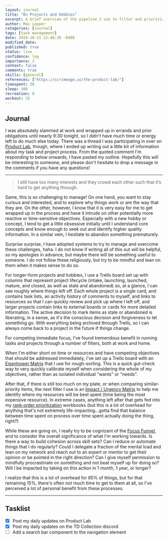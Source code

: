 ```yaml
---
layout: journal
title: "On Projects and Hobbies"
excerpt: A brief overview of the pipeline I use to filter and prioritize where I put my focus.
author: Max Lepper
categories: [journal]
tags: [task management]
date: 2020-10-21 22:48:20 -0400
modified_date:
published: true
status: live
confidence: log
importance: 3
context: false
comments: true
skills: [general]
references: ["https://scrimmage.us/the-product-lab/"]
timespent: 30
sleep: 380
recreation: 0
workout: 25
---
```


## Journal

I was absolutely slammed at work and wrapped up in errands and prior obligations until nearly 9:30 tonight, so I didn't have much time or energy left to do much else today. There was a thread I was participating in over on [Product Lab]({{page.references[0]}}), though, where I ended up writing out a little bit of information about my task and project process. From the quoted comment I'm responding to below onwards, I have pasted my outline. Hopefully this will be interesting to someone, and please don't hesitate to drop a message in the comments if you have any questions!

---

>I still have too many interests and they crowd each other such that it’s hard to get anything through.

Same, this is so challenging to manage! On one hand, you want to stay curious and interested, and to explore why things work or are the way that they are. On the other, however, I know that it is very easy for me to get wrapped up in the process and have it intrude on other potentially more reactive or time-sensitive objectives. Especially with a new hobby or concept, I tend to get a little obsessive initially until I understand core concepts and know enough to seek out and identify higher quality information. In a similar vein, I hesitate to abandon something prematurely.

Surprise surprise, I have adopted systems to try to manage and overcome these challenges, haha. I do not know if writing all of this out will be helpful, so my apologies in advance, but maybe there will be something useful to someone. I do not follow these religiously, but try to be mindful and lean on them when it makes sense to do so.

For longer-form projects and hobbies, I use a Trello board set up with columns that represent project lifecycle (intake, launching, launched, mature, and closed, as well as stale and abandoned) so, at a glance, I can see roughly where things left off. Each whole project is a single card, and contains task lists, an activity history of comments to myself, and links to resources so that I can quickly review and pick up where I left off, and larger projects contain links to external boards or cards for more detailed information. The active decision to mark items as stale or abandoned is liberating, in a sense, as it's the conscious decision and forgiveness to let something go. With everything being archived through Trello, so I can always come back to a project in the future if things change.

For competing immediate focus, I've found tremendous benefit in running tasks and projects through a number of filters, both at work and home.

When I'm either short on time or resources and have competing objectives that should be addressed immediately, I've set up a Trello board with an [Eisenhower Matrix](https://www.eisenhower.me/eisenhower-matrix/) that I use for rough-sorting. This is a quick gut-check way to very quickly calibrate myself when considering the whole of my objectives, rather than as isolated individual "wants" or "needs".

After that, if there is still too much on my plate, or when comparing similar-priority items, the next filter I use is an [Impact / Urgency Matrix](https://www.bmc.com/blogs/impact-urgency-priority/) to help me identify where my resources will be best spent (time being the most expensive resource). In extreme cases, anything left after that gets fed into my [rank-order prioritization](https://www.ibm.com/garage/method/practices/think/practice_rank_ordered_backlog/) workbooks (but this is a lot of overhead for anything that's not extremely life-impacting...gotta find that balance between time spent on process over time spent actually doing the thing, right?)

While these are going on, I really try to be cognizant of the [Focus Funnel](https://www.productivitygame.com/focus-funneling/), and to consider the overall significance of what I'm working towards. Is there a way to build cohesion across skill sets? Can I reduce or automate things that I do regularly? Could I delegate a fraction of the mental load and lean on my network and reach out to an expert or mentor to get their opinion or be pointed in the right direction? Can I give myself permission to mindfully procrastinate on something and not beat myself up for doing so? Will I be impacted by taking on this action in 1 month, 1 year, or longer?

I realize that this is a lot of overhead for 85% of things, but for that remaining 15%, there's often not much time to get to them at all, so I've perceived a lot of personal benefit from these processes.

---

## Tasklist

- [x] Post my daily updates on Product Lab
- [x] Post my daily updates on the TD Collection discord
- [ ] Add a search bar component to the navigation element
